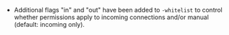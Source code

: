 - Additional flags "in" and "out" have been added to `-whitelist` to control whether
  permissions apply to incoming connections and/or manual (default: incoming only).